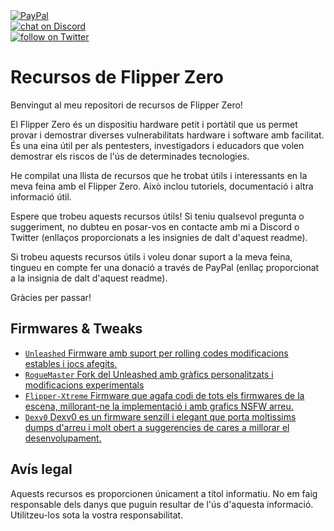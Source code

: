 
<a href="https://www.paypal.com/donate/?hosted_button_id=EFVMSRHVBNJP4">
<img src="https://img.shields.io/badge/PayPal-00457C?style=for-the-badge&logo=paypal&logoColor=white" alt="PayPal"></a></br>

<a href="https://discord.gg/ahVq54p">
<img src="https://img.shields.io/discord/667340023829626920?logo=discord" alt="chat on Discord"></a></br>

<a href="https://twitter.com/4xsample/follow?screen_name=shields_io">
<img src="https://img.shields.io/twitter/follow/4xsample?style=social&logo=twitter" alt="follow on Twitter"></a>

# Recursos de Flipper Zero

Benvingut al meu repositori de recursos de Flipper Zero!

El Flipper Zero és un dispositiu hardware petit i portàtil que us permet provar i demostrar diverses vulnerabilitats hardware i software amb facilitat. És una eina útil per als pentesters, investigadors i educadors que volen demostrar els riscos de l'ús de determinades tecnologies.

He compilat una llista de recursos que he trobat útils i interessants en la meva feina amb el Flipper Zero. Això inclou tutoriels, documentació i altra informació útil.

Espere que trobeu aquests recursos útils! Si teniu qualsevol pregunta o suggeriment, no dubteu en posar-vos en contacte amb mi a Discord o Twitter (enllaços proporcionats a les insignies de dalt d'aquest readme).

Si trobeu aquests recursos útils i voleu donar suport a la meva feina, tingueu en compte fer una donació a través de PayPal (enllaç proporcionat a la insignia de dalt d'aquest readme).

Gràcies per passar!

## Firmwares & Tweaks

- [`Unleashed` Firmware amb suport per rolling codes modificacions estables i jocs afegits.](https://github.com/DarkFlippers/unleashed-firmware)
- [`RogueMaster` Fork del Unleashed amb gràfics personalitzats i modificacions experimentals](https://github.com/RogueMaster/flipperzero-firmware-wPlugins)
- [`Flipper-Xtreme` Firmware que agafa codi de tots els firmwares de la escena, millorant-ne la implementació i amb grafics NSFW arreu.](https://github.com/ClaraCrazy/Flipper-Xtreme)
- [`Dexv0` Dexv0 es un firmware senzill i elegant que porta moltissims dumps d'arreu i molt obert a suggerencies de cares a millorar el desenvolupament.](https://github.com/DXVVAY/Dexv0)

## Avís legal

Aquests recursos es proporcionen únicament a títol informatiu. No em faig responsable dels danys que puguin resultar de l'ús d'aquesta informació. Utilitzeu-los sota la vostra responsabilitat.
